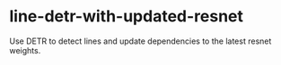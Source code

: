 # line-detr-with-updated-resnet
Use DETR to detect lines and update dependencies to the latest resnet weights.
